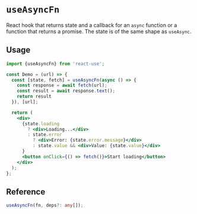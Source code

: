 # `useAsyncFn`

React hook that returns state and a callback for an `async` function or a
function that returns a promise. The state is of the same shape as `useAsync`.

## Usage

```jsx
import {useAsyncFn} from 'react-use';

const Demo = (url) => {
  const [state, fetch] = useAsyncFn(async () => {
    const response = await fetch(url);
    const result = await response.text();
    return result
  }), [url];

  return (
    <div>
      {state.loading
        ? <div>Loading...</div>
        : state.error
          ? <div>Error: {state.error.message}</div>
          : state.value && <div>Value: {state.value}</div>
      }
      <button onClick={() => fetch()}>Start loading</button>
    </div>
  );
};
```

## Reference

```ts
useAsyncFn(fn, deps?: any[]);
```
